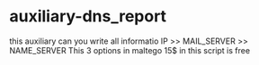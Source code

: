 # auxiliary-dns_report
this auxiliary can you write all informatio IP >> MAIL_SERVER >> NAME_SERVER  This 3 options in maltego 15$ in this script is free 
